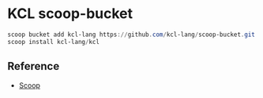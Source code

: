 # KCL scoop-bucket

```powershell
scoop bucket add kcl-lang https://github.com/kcl-lang/scoop-bucket.git
scoop install kcl-lang/kcl
```

## Reference

+ [Scoop](https://scoop.sh/)
